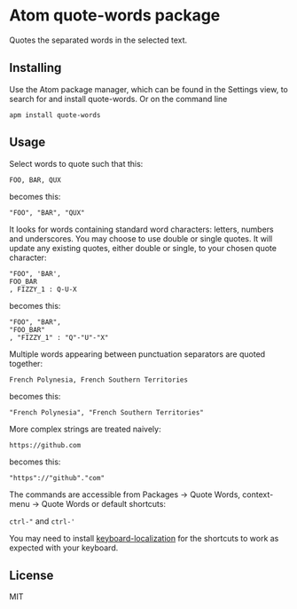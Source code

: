 # Atom quote-words package
Quotes the separated words in the selected text.

## Installing
Use the Atom package manager, which can be found in the Settings view, to search for and install quote-words. Or on the command line

```
apm install quote-words
```

## Usage
Select words to quote such that this:

```
FOO, BAR, QUX
```

becomes this:

```
"FOO", "BAR", "QUX"
```

It looks for words containing standard word characters: letters, numbers and underscores. You may choose to use double or single quotes. It will update any existing quotes, either double or single, to your chosen quote character:

```
"FOO", 'BAR',
FOO_BAR
, FIZZY_1 : Q-U-X
```

becomes this:

```
"FOO", "BAR",
"FOO_BAR"
, "FIZZY_1" : "Q"-"U"-"X"
```

Multiple words appearing between punctuation separators are quoted together:

```
French Polynesia, French Southern Territories
```

becomes this:

```
"French Polynesia", "French Southern Territories"
```

More complex strings are treated naively:

```
https://github.com
```

becomes this:

```
"https"://"github"."com"
```

The commands are accessible from Packages -> Quote Words, context-menu -> Quote Words or default shortcuts:

`ctrl-"` and `ctrl-'`

You may need to install [keyboard-localization](https://atom.io/packages/keyboard-localization) for the shortcuts to work as expected with your keyboard.

## License
MIT
